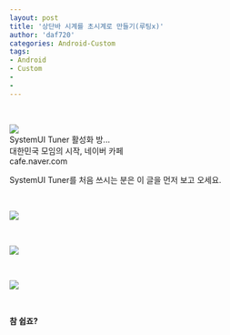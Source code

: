 ```yaml
---
layout: post
title: '상단바 시계를 초시계로 만들기(루팅x)'
author: 'daf720'
categories: Android-Custom
tags:
- Android
- Custom
-
-
---
```



<script> location.href='https://cafe.naver.com/develoid/811582' ; </script>

<p>&nbsp;</p><p></p><div>
        <div>
                          <div>
                        <img src="https://dthumb-phinf.pstatic.net/?src=%22https%3A%2F%2Fcafeptthumb-phinf.pstatic.net%2FMjAxODAyMjJfMTE3%2FMDAxNTE5MzEwMDE3MjE3.z9mGM-Z44VCHVUHeJHKcSKKYoH_vf4zMG4Z6bDT6KyYg.ZU5rIvQnmHDvbqOwiIwn9lGaAsi7rTSEDsL8ffhRR7Mg.PNG.searphiel9%2Fwjrdydvlfdy.png%3Ftype%3Dw740%22&amp;type=f220">
                        <span></span>
                </div>
                <div>
                        <div>SystemUI Tuner 활성화 방...</div>
                        <div>대한민국 모임의 시작, 네이버 카페</div>
                        <div>cafe.naver.com</div>
                </div>
                <a href="https://cafe.naver.com/develoid/811654"></a>
        </div>
</div><p></p><p>SystemUI Tuner를 처음 쓰시는 분은 이 글을 먼저 보고 오세요.</p><b><p>&nbsp;</p><p><img src="https://cafeptthumb-phinf.pstatic.net/MjAxODA3MjBfMjgy/MDAxNTMyMDI0ODYwNTY0.duP8xRxuPVqhRZAxRdruCvm4GSltOZqetYHchLzPdkog.-8OV2ww3fT2BrqzmYqNyMTcKtStnGx8uTBbAUg7u_bEg.JPEG.cbm852/Screenshot_20180720-032716_SystemUI_Tuner.jpg?type=w740"></p><p>&nbsp;</p><img src="https://cafeptthumb-phinf.pstatic.net/MjAxODA3MjBfMjM1/MDAxNTMyMDI0ODY2MTU5.DvwVSD4wT5HvmBWSbxhbXQYt14Y_IaMoMJeasTYn3NUg.ciLI5yhuBEflPWDI2Qyc0mQ163oScX3ooq4hfa89wSgg.JPEG.cbm852/Screenshot_20180720-032726_SystemUI_Tuner.jpg?type=w740"><p>&nbsp;</p><img src="https://cafeptthumb-phinf.pstatic.net/MjAxODA3MjBfMzgg/MDAxNTMyMDI0ODgwNzM4.DkjTSeFkXep1yzh2d4KwhgfQ3W1uwYtKxoYi3bj-N_kg.8VaMNXs0LaGAG81zMwuea9620X23zTKVM402OmGHfUMg.JPEG.cbm852/Screenshot_20180720-032739_SystemUI_Tuner.jpg?type=w740"><p>&nbsp;</p>참 쉽죠?<p>&nbsp;</p><p>&nbsp;</p>
